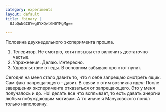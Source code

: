 ```yaml
--- 
category: experiments
layout: default
title: !binary |
  0JbQuNGC0Ywg0YXQvtGH0YMgMg==

---
```

Половина двухнедельного эксперимента прошла. 
1) Телевизор.
Не смотрю, хотя позывы его включить достаточно частые.
2) Упражнения. 
Делаю. Интересно.
3) Удовольствие от еды.
В основном забываю про этот пункт.

Сегодня на меня стало давить то, что я себе запрещаю смотреть ящик. Сам факт запрещающего - давит.
В связи с этим возникла идея: После завершения эксперимента отказаться от запрещающего. Это у меня получалось и до. Но!
делать все что всплывает, то есть давать энергии любым побуждающим мотивам.
А то иначе я Мануковского понял только наполовину. 
